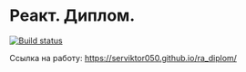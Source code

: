 # Реакт. Диплом.

[![Build status](https://ci.appveyor.com/api/projects/status/2elnhb16xffdqit9?svg=true)](https://ci.appveyor.com/project/serviktor050/ra-diplom)

Ссылка на работу: https://serviktor050.github.io/ra_diplom/
